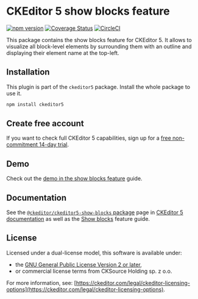 CKEditor&nbsp;5 show blocks feature
================================

[![npm version](https://badge.fury.io/js/%40ckeditor%2Fckeditor5-show-blocks.svg)](https://www.npmjs.com/package/@ckeditor/ckeditor5-show-blocks)
[![Coverage Status](https://coveralls.io/repos/github/ckeditor/ckeditor5/badge.svg?branch=master)](https://coveralls.io/github/ckeditor/ckeditor5?branch=master)
[![CircleCI](https://circleci.com/gh/ckeditor/ckeditor5.svg?style=shield)](https://app.circleci.com/pipelines/github/ckeditor/ckeditor5?branch=master)

This package contains the show blocks feature for CKEditor&nbsp;5. It allows to visualize all block-level elements by surrounding them with an outline and displaying their element name at the top-left.

## Installation

This plugin is part of the `ckeditor5` package. Install the whole package to use it.

```bash
npm install ckeditor5
```

## Create free account

If you want to check full CKEditor&nbsp;5 capabilities, sign up for a [free non-commitment 14-day trial](https://portal.ckeditor.com/checkout?plan=free).

## Demo

Check out the [demo in the show blocks feature](https://ckeditor.com/docs/ckeditor5/latest/features/show-blocks.html#demo) guide.

## Documentation

See the [`@ckeditor/ckeditor5-show-blocks` package](https://ckeditor.com/docs/ckeditor5/latest/api/show-blocks.html) page in [CKEditor&nbsp;5 documentation](https://ckeditor.com/docs/ckeditor5/latest/) as well as the [Show blocks](https://ckeditor.com/docs/ckeditor5/latest/features/show-blocks.html) feature guide.

## License

Licensed under a dual-license model, this software is available under:

* the [GNU General Public License Version 2 or later](https://www.gnu.org/licenses/gpl.html),
* or commercial license terms from CKSource Holding sp. z o.o.

For more information, see: [https://ckeditor.com/legal/ckeditor-licensing-options](https://ckeditor.com/legal/ckeditor-licensing-options).
